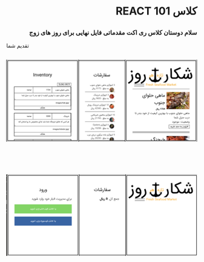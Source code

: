   ## <h1 dir="rtl"> کلاس REACT 101 </h1>


  ## <h3 dir="rtl"> سلام   دوستان کلاس  ری اکت مقدماتی   فایل نهایی برای روز های زوج  </h3> تقدیم شما


 ## <p dir="rtl">   </p>

![نمونه اول](/public/sample/pic1.png)
## <br/>
## <div>
![نمونه اول](/public/sample/pic2.png)
## </div>
